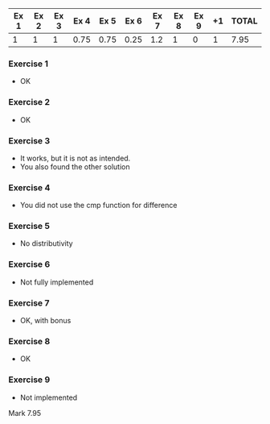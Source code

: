 | Ex 1 | Ex 2 | Ex 3 | Ex 4 | Ex 5 | Ex 6 | Ex 7 | Ex 8 | Ex 9 | +1 | TOTAL |
|------|------|------|------|------|------|------|------|------|----|-------|
| 1    | 1    | 1    | 0.75 | 0.75 | 0.25 | 1.2  | 1    | 0    | 1  | 7.95  |


### Exercise 1                   
* OK

### Exercise 2                         
* OK

### Exercise 3                       
* It works, but it is not as intended.
* You also found the other solution

### Exercise 4                    
* You did not use the cmp function for difference

### Exercise 5                   
* No distributivity

### Exercise 6
* Not fully implemented

### Exercise 7
* OK, with bonus

### Exercise 8
* OK

### Exercise 9
* Not implemented


Mark                          7.95
